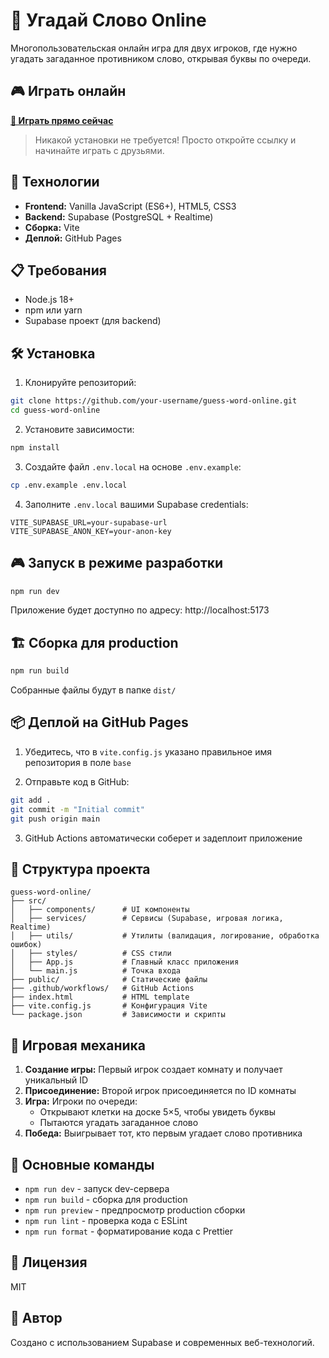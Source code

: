 # 🎯 Угадай Слово Online

Многопользовательская онлайн игра для двух игроков, где нужно угадать загаданное противником слово, открывая буквы по очереди.

## 🎮 Играть онлайн

**[🚀 Играть прямо сейчас](https://spursunity.github.io/test-repo-38421/)**

> Никакой установки не требуется! Просто откройте ссылку и начинайте играть с друзьями.

## 🚀 Технологии

- **Frontend:** Vanilla JavaScript (ES6+), HTML5, CSS3
- **Backend:** Supabase (PostgreSQL + Realtime)
- **Сборка:** Vite
- **Деплой:** GitHub Pages

## 📋 Требования

- Node.js 18+
- npm или yarn
- Supabase проект (для backend)

## 🛠️ Установка

1. Клонируйте репозиторий:
```bash
git clone https://github.com/your-username/guess-word-online.git
cd guess-word-online
```

2. Установите зависимости:
```bash
npm install
```

3. Создайте файл `.env.local` на основе `.env.example`:
```bash
cp .env.example .env.local
```

4. Заполните `.env.local` вашими Supabase credentials:
```
VITE_SUPABASE_URL=your-supabase-url
VITE_SUPABASE_ANON_KEY=your-anon-key
```

## 🎮 Запуск в режиме разработки

```bash
npm run dev
```

Приложение будет доступно по адресу: http://localhost:5173

## 🏗️ Сборка для production

```bash
npm run build
```

Собранные файлы будут в папке `dist/`

## 📦 Деплой на GitHub Pages

1. Убедитесь, что в `vite.config.js` указано правильное имя репозитория в поле `base`

2. Отправьте код в GitHub:
```bash
git add .
git commit -m "Initial commit"
git push origin main
```

3. GitHub Actions автоматически соберет и задеплоит приложение

## 📖 Структура проекта

```
guess-word-online/
├── src/
│   ├── components/      # UI компоненты
│   ├── services/        # Сервисы (Supabase, игровая логика, Realtime)
│   ├── utils/           # Утилиты (валидация, логирование, обработка ошибок)
│   ├── styles/          # CSS стили
│   ├── App.js           # Главный класс приложения
│   └── main.js          # Точка входа
├── public/              # Статические файлы
├── .github/workflows/   # GitHub Actions
├── index.html           # HTML template
├── vite.config.js       # Конфигурация Vite
└── package.json         # Зависимости и скрипты
```

## 🎯 Игровая механика

1. **Создание игры:** Первый игрок создает комнату и получает уникальный ID
2. **Присоединение:** Второй игрок присоединяется по ID комнаты
3. **Игра:** Игроки по очереди:
   - Открывают клетки на доске 5×5, чтобы увидеть буквы
   - Пытаются угадать загаданное слово
4. **Победа:** Выигрывает тот, кто первым угадает слово противника

## 🔧 Основные команды

- `npm run dev` - запуск dev-сервера
- `npm run build` - сборка для production
- `npm run preview` - предпросмотр production сборки
- `npm run lint` - проверка кода с ESLint
- `npm run format` - форматирование кода с Prettier

## 📝 Лицензия

MIT

## 👤 Автор

Создано с использованием Supabase и современных веб-технологий.